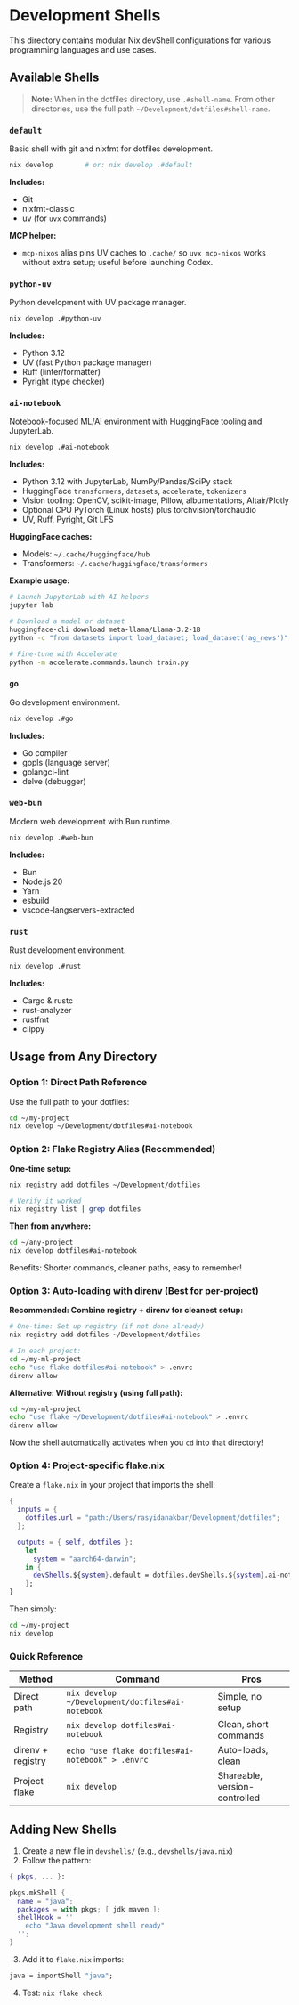 # Development Shells

This directory contains modular Nix devShell configurations for various programming languages and use cases.

## Available Shells

> **Note:** When in the dotfiles directory, use `.#shell-name`. From other directories, use the full path `~/Development/dotfiles#shell-name`.

### `default`
Basic shell with git and nixfmt for dotfiles development.

```bash
nix develop        # or: nix develop .#default
```

**Includes:**
- Git
- nixfmt-classic
- uv (for `uvx` commands)

**MCP helper:**
- `mcp-nixos` alias pins UV caches to `.cache/` so `uvx mcp-nixos` works without extra setup; useful before launching Codex.

### `python-uv`
Python development with UV package manager.

```bash
nix develop .#python-uv
```

**Includes:**
- Python 3.12
- UV (fast Python package manager)
- Ruff (linter/formatter)
- Pyright (type checker)

### `ai-notebook`
Notebook-focused ML/AI environment with HuggingFace tooling and JupyterLab.

```bash
nix develop .#ai-notebook
```

**Includes:**
- Python 3.12 with JupyterLab, NumPy/Pandas/SciPy stack
- HuggingFace `transformers`, `datasets`, `accelerate`, `tokenizers`
- Vision tooling: OpenCV, scikit-image, Pillow, albumentations, Altair/Plotly
- Optional CPU PyTorch (Linux hosts) plus torchvision/torchaudio
- UV, Ruff, Pyright, Git LFS

**HuggingFace caches:**
- Models: `~/.cache/huggingface/hub`
- Transformers: `~/.cache/huggingface/transformers`

**Example usage:**
```bash
# Launch JupyterLab with AI helpers
jupyter lab

# Download a model or dataset
huggingface-cli download meta-llama/Llama-3.2-1B
python -c "from datasets import load_dataset; load_dataset('ag_news')"

# Fine-tune with Accelerate
python -m accelerate.commands.launch train.py
```

### `go`
Go development environment.

```bash
nix develop .#go
```

**Includes:**
- Go compiler
- gopls (language server)
- golangci-lint
- delve (debugger)

### `web-bun`
Modern web development with Bun runtime.

```bash
nix develop .#web-bun
```

**Includes:**
- Bun
- Node.js 20
- Yarn
- esbuild
- vscode-langservers-extracted

### `rust`
Rust development environment.

```bash
nix develop .#rust
```

**Includes:**
- Cargo & rustc
- rust-analyzer
- rustfmt
- clippy

## Usage from Any Directory

### Option 1: Direct Path Reference
Use the full path to your dotfiles:

```bash
cd ~/my-project
nix develop ~/Development/dotfiles#ai-notebook
```

### Option 2: Flake Registry Alias (Recommended)

**One-time setup:**
```bash
nix registry add dotfiles ~/Development/dotfiles

# Verify it worked
nix registry list | grep dotfiles
```

**Then from anywhere:**
```bash
cd ~/any-project
nix develop dotfiles#ai-notebook
```

Benefits: Shorter commands, cleaner paths, easy to remember!

### Option 3: Auto-loading with direnv (Best for per-project)

**Recommended: Combine registry + direnv for cleanest setup:**

```bash
# One-time: Set up registry (if not done already)
nix registry add dotfiles ~/Development/dotfiles

# In each project:
cd ~/my-ml-project
echo "use flake dotfiles#ai-notebook" > .envrc
direnv allow
```

**Alternative: Without registry (using full path):**
```bash
cd ~/my-ml-project
echo "use flake ~/Development/dotfiles#ai-notebook" > .envrc
direnv allow
```

Now the shell automatically activates when you `cd` into that directory!

### Option 4: Project-specific flake.nix

Create a `flake.nix` in your project that imports the shell:

```nix
{
  inputs = {
    dotfiles.url = "path:/Users/rasyidanakbar/Development/dotfiles";
  };

  outputs = { self, dotfiles }:
    let
      system = "aarch64-darwin";
    in {
      devShells.${system}.default = dotfiles.devShells.${system}.ai-notebook;
    };
}
```

Then simply:
```bash
cd ~/my-project
nix develop
```

### Quick Reference

| Method | Command | Pros |
|--------|---------|------|
| Direct path | `nix develop ~/Development/dotfiles#ai-notebook` | Simple, no setup |
| Registry | `nix develop dotfiles#ai-notebook` | Clean, short commands |
| direnv + registry | `echo "use flake dotfiles#ai-notebook" > .envrc` | Auto-loads, clean |
| Project flake | `nix develop` | Shareable, version-controlled |

## Adding New Shells

1. Create a new file in `devshells/` (e.g., `devshells/java.nix`)
2. Follow the pattern:
```nix
{ pkgs, ... }:

pkgs.mkShell {
  name = "java";
  packages = with pkgs; [ jdk maven ];
  shellHook = ''
    echo "Java development shell ready"
  '';
}
```
3. Add it to `flake.nix` imports:
```nix
java = importShell "java";
```
4. Test: `nix flake check`
